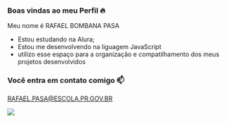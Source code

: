 ### Boas vindas ao meu Perfil 🔥 

Meu nome é RAFAEL BOMBANA PASA 

- Estou estudando na Alura;
- Estou me desenvolvendo na liguagem JavaScript
- utilizo esse espaço para a organização e compatilhamento dos meus projetos desenvolvidos
  
### Você entra em contato comigo 📫 

RAFAEL.PASA@ESCOLA.PR.GOV.BR

![](https://media1.tenor.com/m/bMfFKLzvnbMAAAAd/mikey_draken.gif)
